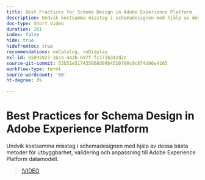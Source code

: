 ```yaml
---
title: Best Practices for Schema Design in Adobe Experience Platform
description: Undvik kostsamma misstag i schemadesignen med hjälp av dessa bästa metoder för utbyggbarhet, validering och anpassning till Adobe Experience Platform datamodell.
doc-type: Short Video
duration: 261
index: false
hide: true
hidefromtoc: true
recommendations: noCatalog, noDisplay
exl-id: 65895927-16ca-443b-897f-fc771b342d2c
source-git-commit: 53b51e517435668d99b4516f80c0c074d06a4165
workflow-type: tm+mt
source-wordcount: '60'
ht-degree: 0%

---
```


# Best Practices for Schema Design in Adobe Experience Platform

Undvik kostsamma misstag i schemadesignen med hjälp av dessa bästa metoder för utbyggbarhet, validering och anpassning till Adobe Experience Platform datamodell.

<!-- 72_S655_3442541_260_best-practices-for-schema-design-in-adobe-experience-platform -->
>[!VIDEO](https://video.tv.adobe.com/v/3458268/?learn=on&enablevpops=true)
